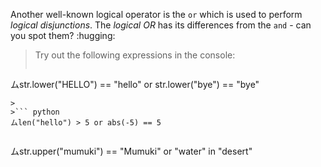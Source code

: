 Another well-known logical operator is the `or` which is used to perform _logical disjunctions_. The _logical OR_ has its differences from the `and` - can you spot them? :hugging:

> Try out the following expressions in the console:
>
>``` python
ムstr.lower("HELLO") == "hello" or str.lower("bye") == "bye"
```
>
>``` python
ムlen("hello") > 5 or abs(-5) == 5
```
>
>``` python
ムstr.upper("mumuki") == "Mumuki" or "water" in "desert"
```
